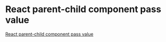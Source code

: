 # React parent-child component pass value
[React parent-child component pass value](https://aiwithcloud.com/2022/09/16/react_parent_child_component_pass_value/)